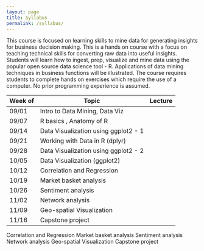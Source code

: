 ```yaml
---
layout: page
title: Syllabus
permalink: /syllabus/
---
```


This course is focused on learning skills to mine data for generating insights for business decision making. This is a hands on course with a focus on teaching technical skills for converting raw data into useful insights. Students will learn how to ingest, prep, visualize and mine data using the popular open source data science tool - R. Applications of data mining techniques in business functions will be illustrated. The course requires students to complete hands on exercises which require the use of a computer. No prior programming experience is assumed.

| Week of  | Topic                       | Lecture |
|-------|--------------------------------|---------|
| 09/01 | Intro to Data Mining, Data Viz |         |        
| 09/07 | R basics , Anatomy of R        |         |         
| 09/14 | Data Visualization using ggplot2 - 1  |         |         
| 09/21 | Working with Data in R (dplyr)    |         |          
| 09/28 | Data Visualization using ggplot2 - 2   |         |     
| 10/05 | Data Visualization (ggplot2)   |         |          
| 10/12 | Correlation and Regression     |         |        
| 10/19 | Market basket analysis         |         |          
| 10/26 | Sentiment analysis             |         |         
| 11/02 | Network analysis               |         |     
| 11/09 | Geo-spatial Visualization      |         |         
| 11/16 | Capstone project               |         |


Correlation and Regression
Market basket analysis
Sentiment analysis
Network analysis
Geo-spatial Visualization
Capstone project
